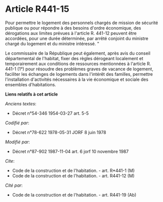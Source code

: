 # Article R441-15

Pour permettre le logement des personnels chargés de mission de sécurité publique ou pour répondre à des besoins d'ordre
économique, des dérogations aux limites prévues à l'article R. 441-12 peuvent être accordées, pour une durée déterminée, par
arrêté conjoint du ministre chargé du logement et du ministre intéressé. "

Le commissaire de la République peut également, après avis du conseil départemental de l'habitat, fixer des règles dérogeant
localement et temporairement aux conditions de ressources mentionnées à l'article R. 441-1 (1°) pour résoudre des problèmes
graves de vacance de logement, faciliter les échanges de logements dans l'intérêt des familles, permettre l'installation
d'activités nécessaires à la vie économique et sociale des ensembles d'habitations.

**Liens relatifs à cet article**

_Anciens textes_:

  - Décret n°54-346 1954-03-27 art. 5-5

_Codifié par_:

  - Décret n°78-622 1978-05-31 JORF 8 juin 1978

_Modifié par_:

  - Décret n°87-902 1987-11-04 art. 6 jorf 10 novembre 1987

_Cite_:

  - Code de la construction et de l'habitation. - art. R*441-1 (M)
  - Code de la construction et de l'habitation. - art. R441-12 (M)

_Cité par_:

  - Code de la construction et de l'habitation. - art. R441-19 (Ab)
